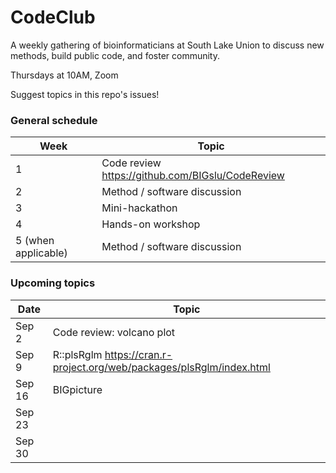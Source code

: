 # CodeClub

A weekly gathering of bioinformaticians at South Lake Union to discuss new methods, build public code, and foster community.

Thursdays at 10AM, Zoom

Suggest topics in this repo's issues!

### General schedule

Week | Topic
---- | -----
1    | Code review https://github.com/BIGslu/CodeReview
2    | Method / software discussion
3    | Mini-hackathon
4    | Hands-on workshop
5 (when applicable) | Method / software discussion

### Upcoming topics

Date   | Topic
------ | -----
Sep 2  | Code review: volcano plot
Sep 9  | R::plsRglm https://cran.r-project.org/web/packages/plsRglm/index.html
Sep 16 | BIGpicture
Sep 23 | 
Sep 30 | 
